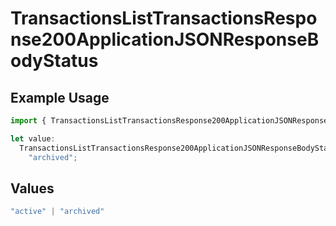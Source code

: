 # TransactionsListTransactionsResponse200ApplicationJSONResponseBodyStatus

## Example Usage

```typescript
import { TransactionsListTransactionsResponse200ApplicationJSONResponseBodyStatus } from "open-billing/models/operations";

let value:
  TransactionsListTransactionsResponse200ApplicationJSONResponseBodyStatus =
    "archived";
```

## Values

```typescript
"active" | "archived"
```